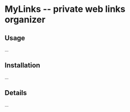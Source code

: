 MyLinks -- private web links organizer
==========================================

Usage
------------------------------------------

...

Installation
------------------------------------------

...

Details
------------------------------------------

...


